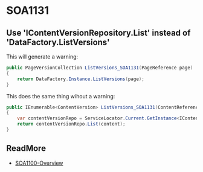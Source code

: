 # SOA1131

## Use 'IContentVersionRepository.List' instead of 'DataFactory.ListVersions'

This will generate a warning:

```C#
public PageVersionCollection ListVersions_SOA1131(PageReference page)
{
	return DataFactory.Instance.ListVersions(page);
}
```

This does the same thing wihout a warning:

```C#
public IEnumerable<ContentVersion> ListVersions_SOA1131(ContentReference content)
{
	var contentVersionRepo = ServiceLocator.Current.GetInstance<IContentVersionRepository>();
	return contentVersionRepo.List(content);
}
```

## ReadMore

- [SOA1100-Overview](https://github.com/Stekeblad/stekeblad.optimizely.analyzers/blob/master/doc/Analyzers/SOA1100-Overview.md)
